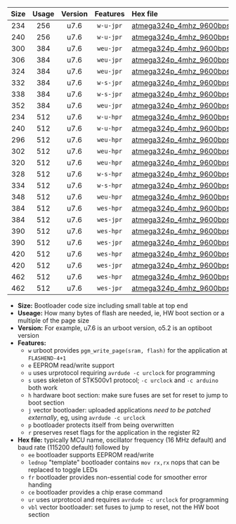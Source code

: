 |Size|Usage|Version|Features|Hex file|
|:-:|:-:|:-:|:-:|:--|
|234|256|u7.6|`w-u-jpr`|[atmega324p_4mhz_9600bps_ur_vbl.hex](https://raw.githubusercontent.com/stefanrueger/urboot/main//atmega324p_4mhz_9600bps_ur_vbl.hex)|
|240|256|u7.6|`w-u-jpr`|[atmega324p_4mhz_9600bps_lednop_ur_vbl.hex](https://raw.githubusercontent.com/stefanrueger/urboot/main//atmega324p_4mhz_9600bps_lednop_ur_vbl.hex)|
|300|384|u7.6|`weu-jpr`|[atmega324p_4mhz_9600bps_ee_ur_vbl.hex](https://raw.githubusercontent.com/stefanrueger/urboot/main//atmega324p_4mhz_9600bps_ee_ur_vbl.hex)|
|306|384|u7.6|`weu-jpr`|[atmega324p_4mhz_9600bps_ee_lednop_ur_vbl.hex](https://raw.githubusercontent.com/stefanrueger/urboot/main//atmega324p_4mhz_9600bps_ee_lednop_ur_vbl.hex)|
|324|384|u7.6|`weu-jpr`|[atmega324p_4mhz_9600bps_ee_lednop_fr_ur_vbl.hex](https://raw.githubusercontent.com/stefanrueger/urboot/main//atmega324p_4mhz_9600bps_ee_lednop_fr_ur_vbl.hex)|
|332|384|u7.6|`w-s-jpr`|[atmega324p_4mhz_9600bps_vbl.hex](https://raw.githubusercontent.com/stefanrueger/urboot/main//atmega324p_4mhz_9600bps_vbl.hex)|
|338|384|u7.6|`w-s-jpr`|[atmega324p_4mhz_9600bps_lednop_vbl.hex](https://raw.githubusercontent.com/stefanrueger/urboot/main//atmega324p_4mhz_9600bps_lednop_vbl.hex)|
|352|384|u7.6|`weu-jpr`|[atmega324p_4mhz_9600bps_ee_lednop_fr_ce_ur_vbl.hex](https://raw.githubusercontent.com/stefanrueger/urboot/main//atmega324p_4mhz_9600bps_ee_lednop_fr_ce_ur_vbl.hex)|
|234|512|u7.6|`w-u-hpr`|[atmega324p_4mhz_9600bps_ur.hex](https://raw.githubusercontent.com/stefanrueger/urboot/main//atmega324p_4mhz_9600bps_ur.hex)|
|240|512|u7.6|`w-u-hpr`|[atmega324p_4mhz_9600bps_lednop_ur.hex](https://raw.githubusercontent.com/stefanrueger/urboot/main//atmega324p_4mhz_9600bps_lednop_ur.hex)|
|296|512|u7.6|`weu-hpr`|[atmega324p_4mhz_9600bps_ee_ur.hex](https://raw.githubusercontent.com/stefanrueger/urboot/main//atmega324p_4mhz_9600bps_ee_ur.hex)|
|302|512|u7.6|`weu-hpr`|[atmega324p_4mhz_9600bps_ee_lednop_ur.hex](https://raw.githubusercontent.com/stefanrueger/urboot/main//atmega324p_4mhz_9600bps_ee_lednop_ur.hex)|
|320|512|u7.6|`weu-hpr`|[atmega324p_4mhz_9600bps_ee_lednop_fr_ur.hex](https://raw.githubusercontent.com/stefanrueger/urboot/main//atmega324p_4mhz_9600bps_ee_lednop_fr_ur.hex)|
|328|512|u7.6|`w-s-hpr`|[atmega324p_4mhz_9600bps.hex](https://raw.githubusercontent.com/stefanrueger/urboot/main//atmega324p_4mhz_9600bps.hex)|
|334|512|u7.6|`w-s-hpr`|[atmega324p_4mhz_9600bps_lednop.hex](https://raw.githubusercontent.com/stefanrueger/urboot/main//atmega324p_4mhz_9600bps_lednop.hex)|
|348|512|u7.6|`weu-hpr`|[atmega324p_4mhz_9600bps_ee_lednop_fr_ce_ur.hex](https://raw.githubusercontent.com/stefanrueger/urboot/main//atmega324p_4mhz_9600bps_ee_lednop_fr_ce_ur.hex)|
|384|512|u7.6|`wes-hpr`|[atmega324p_4mhz_9600bps_ee.hex](https://raw.githubusercontent.com/stefanrueger/urboot/main//atmega324p_4mhz_9600bps_ee.hex)|
|384|512|u7.6|`wes-jpr`|[atmega324p_4mhz_9600bps_ee_vbl.hex](https://raw.githubusercontent.com/stefanrueger/urboot/main//atmega324p_4mhz_9600bps_ee_vbl.hex)|
|390|512|u7.6|`wes-hpr`|[atmega324p_4mhz_9600bps_ee_lednop.hex](https://raw.githubusercontent.com/stefanrueger/urboot/main//atmega324p_4mhz_9600bps_ee_lednop.hex)|
|390|512|u7.6|`wes-jpr`|[atmega324p_4mhz_9600bps_ee_lednop_vbl.hex](https://raw.githubusercontent.com/stefanrueger/urboot/main//atmega324p_4mhz_9600bps_ee_lednop_vbl.hex)|
|420|512|u7.6|`wes-hpr`|[atmega324p_4mhz_9600bps_ee_lednop_fr.hex](https://raw.githubusercontent.com/stefanrueger/urboot/main//atmega324p_4mhz_9600bps_ee_lednop_fr.hex)|
|420|512|u7.6|`wes-jpr`|[atmega324p_4mhz_9600bps_ee_lednop_fr_vbl.hex](https://raw.githubusercontent.com/stefanrueger/urboot/main//atmega324p_4mhz_9600bps_ee_lednop_fr_vbl.hex)|
|462|512|u7.6|`wes-hpr`|[atmega324p_4mhz_9600bps_ee_lednop_fr_ce.hex](https://raw.githubusercontent.com/stefanrueger/urboot/main//atmega324p_4mhz_9600bps_ee_lednop_fr_ce.hex)|
|462|512|u7.6|`wes-jpr`|[atmega324p_4mhz_9600bps_ee_lednop_fr_ce_vbl.hex](https://raw.githubusercontent.com/stefanrueger/urboot/main//atmega324p_4mhz_9600bps_ee_lednop_fr_ce_vbl.hex)|

- **Size:** Bootloader code size including small table at top end
- **Useage:** How many bytes of flash are needed, ie, HW boot section or a multiple of the page size
- **Version:** For example, u7.6 is an urboot version, o5.2 is an optiboot version
- **Features:**
  + `w` urboot provides `pgm_write_page(sram, flash)` for the application at `FLASHEND-4+1`
  + `e` EEPROM read/write support
  + `u` uses urprotocol requiring `avrdude -c urclock` for programming
  + `s` uses skeleton of STK500v1 protocol; `-c urclock` and `-c arduino` both work
  + `h` hardware boot section: make sure fuses are set for reset to jump to boot section
  + `j` vector bootloader: uploaded applications *need to be patched externally*, eg, using `avrdude -c urclock`
  + `p` bootloader protects itself from being overwritten
  + `r` preserves reset flags for the application in the register R2
- **Hex file:** typically MCU name, oscillator frequency (16 MHz default) and baud rate (115200 default) followed by
  + `ee` bootloader supports EEPROM read/write
  + `lednop` "template" bootloader contains `mov rx,rx` nops that can be replaced to toggle LEDs
  + `fr` bootloader provides non-essential code for smoother error handing
  + `ce` bootloader provides a chip erase command
  + `ur` uses urprotocol and requires `avrdude -c urclock` for programming
  + `vbl` vector bootloader: set fuses to jump to reset, not the HW boot section
